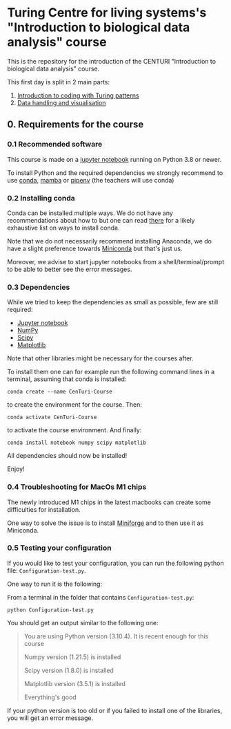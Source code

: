 # Turing Centre for living systems's "Introduction to biological data analysis" course

This is the repository for the introduction of the CENTURI "Introduction to biological data analysis" course.

This first day is split in 2 main parts:

1. [Introduction to coding with Turing patterns](1-Introduction-to-Python/Resources/0-Introduction.md)
2. [Data handling and visualisation](2-Data-handling-and-visu/Resources/Matplotlib-course/1-2-Intro-and-Line-plots/1-2-Intro-and-Line-plots.md)

## 0. Requirements for the course

### 0.1 Recommended software

This course is made on a [jupyter notebook](https://jupyter.org/) running on Python 3.8 or newer.

To install Python and the required dependencies we strongly recommend to use [conda](https://docs.conda.io/en/latest/), [mamba](https://mamba.readthedocs.io/en/latest/) or [pipenv](https://pipenv.pypa.io/en/latest/) (the teachers will use conda)

### 0.2 Installing conda

Conda can be installed multiple ways. We do not have any recommendations about how to but one can read [there](https://docs.conda.io/projects/conda/en/latest/user-guide/install/index.html) for a likely exhaustive list on ways to install conda.

Note that we do not necessarily recommend installing Anaconda, we do have a slight preference towards [Miniconda](https://docs.conda.io/en/latest/miniconda.html) but that's just us.

Moreover, we advise to start jupyter notebooks from a shell/terminal/prompt to be able to better see the error messages.

### 0.3 Dependencies

While we tried to keep the dependencies as small as possible, few are still required:

- [Jupyter notebook](https://jupyter.org/)
- [NumPy](https://numpy.org/)
- [Scipy](https://scipy.org/)
- [Matplotlib](https://matplotlib.org/)

Note that other libraries might be necessary for the courses after.

To install them one can for example run the following command lines in a terminal, assuming that conda is installed:

```shell
conda create --name CenTuri-Course
```

to create the environment for the course. Then:

```shell
conda activate CenTuri-Course
```

to activate the course environment. And finally:

```shell
conda install notebook numpy scipy matplotlib
```

All dependencies should now be installed!

Enjoy!

### 0.4 Troubleshooting for MacOs M1 chips

The newly introduced M1 chips in the latest macbooks can create some difficulties for installation.

One way to solve the issue is to install [Miniforge](https://github.com/conda-forge/miniforge) and to then use it as Miniconda.

### 0.5 Testing your configuration

If you would like to test your configuration, you can run the following python file: `Configuration-test.py`.

One way to run it is the following:

From a terminal in the folder that contains `Configuration-test.py`:

```shell
python Configuration-test.py
```

You should get an output similar to the following one:
> You are using Python version (3.10.4). It is recent enough for this course
>
> Numpy version (1.21.5) is installed
>
> Scipy version (1.8.0) is installed
>
> Matplotlib version (3.5.1) is installed
>
> Everything's good
>
>

If your python version is too old or if you failed to install one of the libraries, you will get an error message.

